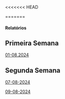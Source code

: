 <<<<<<< HEAD

=======
#### Relatórios

## Primeira Semana
[01-08.2024](Relatorios/relatorio1_01.08.2024.md)

## Segunda Semana

[07-08-2024](Relatorios/relatorio2_07.08.2024.md)

[09-08-2024](Relatorios/relatorio3_09.08.2024.md)
